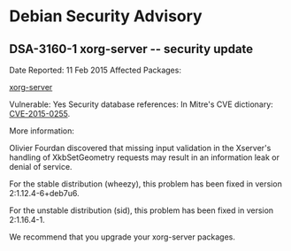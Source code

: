 
Debian Security Advisory
========================


DSA-3160-1 xorg-server -- security update
-----------------------------------------



Date Reported:
11 Feb 2015
Affected Packages:

[xorg-server](https://packages.debian.org/src:xorg-server)

Vulnerable:
Yes
Security database references:
In Mitre's CVE dictionary: [CVE-2015-0255](https://security-tracker.debian.org/tracker/CVE-2015-0255).  

More information:

Olivier Fourdan discovered that missing input validation in the Xserver's
handling of XkbSetGeometry requests may result in an information leak
or denial of service.


For the stable distribution (wheezy), this problem has been fixed in
version 2:1.12.4-6+deb7u6.


For the unstable distribution (sid), this problem has been fixed in
version 2:1.16.4-1.


We recommend that you upgrade your xorg-server packages.





